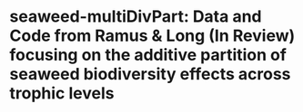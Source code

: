 # seaweed-multiDivPart: Data and Code from Ramus & Long (In Review) focusing on the additive partition of seaweed biodiversity effects across trophic levels
